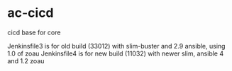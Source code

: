 # ac-cicd
cicd base for core

Jenkinsfile3 is for old build (33012) with slim-buster and 2.9 ansible, using 1.0 of zoau
Jenkinsfile4 is for new build (11032) with newer slim, ansible 4 and 1.2 zoau

